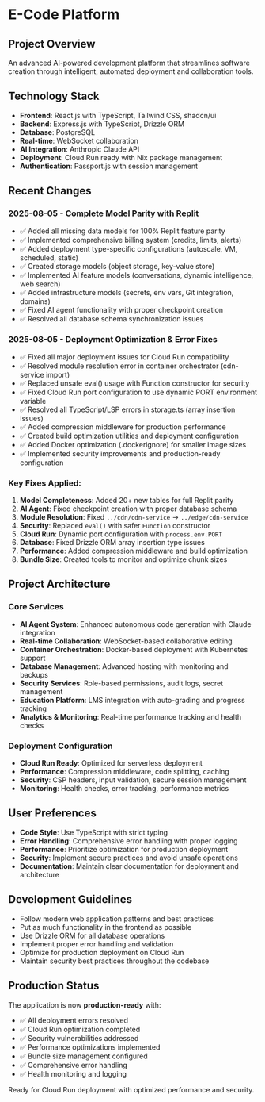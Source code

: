 # E-Code Platform

## Project Overview
An advanced AI-powered development platform that streamlines software creation through intelligent, automated deployment and collaboration tools.

## Technology Stack
- **Frontend**: React.js with TypeScript, Tailwind CSS, shadcn/ui
- **Backend**: Express.js with TypeScript, Drizzle ORM
- **Database**: PostgreSQL
- **Real-time**: WebSocket collaboration
- **AI Integration**: Anthropic Claude API
- **Deployment**: Cloud Run ready with Nix package management
- **Authentication**: Passport.js with session management

## Recent Changes

### 2025-08-05 - Complete Model Parity with Replit
- ✅ Added all missing data models for 100% Replit feature parity
- ✅ Implemented comprehensive billing system (credits, limits, alerts)
- ✅ Added deployment type-specific configurations (autoscale, VM, scheduled, static)
- ✅ Created storage models (object storage, key-value store)
- ✅ Implemented AI feature models (conversations, dynamic intelligence, web search)
- ✅ Added infrastructure models (secrets, env vars, Git integration, domains)
- ✅ Fixed AI agent functionality with proper checkpoint creation
- ✅ Resolved all database schema synchronization issues

### 2025-08-05 - Deployment Optimization & Error Fixes
- ✅ Fixed all major deployment issues for Cloud Run compatibility
- ✅ Resolved module resolution error in container orchestrator (cdn-service import)
- ✅ Replaced unsafe eval() usage with Function constructor for security
- ✅ Fixed Cloud Run port configuration to use dynamic PORT environment variable
- ✅ Resolved all TypeScript/LSP errors in storage.ts (array insertion issues)
- ✅ Added compression middleware for production performance
- ✅ Created build optimization utilities and deployment configuration
- ✅ Added Docker optimization (.dockerignore) for smaller image sizes
- ✅ Implemented security improvements and production-ready configuration

### Key Fixes Applied:
1. **Model Completeness**: Added 20+ new tables for full Replit parity
2. **AI Agent**: Fixed checkpoint creation with proper database schema
3. **Module Resolution**: Fixed `../cdn/cdn-service` → `../edge/cdn-service`
4. **Security**: Replaced `eval()` with safer `Function` constructor
5. **Cloud Run**: Dynamic port configuration with `process.env.PORT`
6. **Database**: Fixed Drizzle ORM array insertion type issues
7. **Performance**: Added compression middleware and build optimization
8. **Bundle Size**: Created tools to monitor and optimize chunk sizes

## Project Architecture

### Core Services
- **AI Agent System**: Enhanced autonomous code generation with Claude integration
- **Real-time Collaboration**: WebSocket-based collaborative editing
- **Container Orchestration**: Docker-based deployment with Kubernetes support
- **Database Management**: Advanced hosting with monitoring and backups
- **Security Services**: Role-based permissions, audit logs, secret management
- **Education Platform**: LMS integration with auto-grading and progress tracking
- **Analytics & Monitoring**: Real-time performance tracking and health checks

### Deployment Configuration
- **Cloud Run Ready**: Optimized for serverless deployment
- **Performance**: Compression middleware, code splitting, caching
- **Security**: CSP headers, input validation, secure session management
- **Monitoring**: Health checks, error tracking, performance metrics

## User Preferences
- **Code Style**: Use TypeScript with strict typing
- **Error Handling**: Comprehensive error handling with proper logging
- **Performance**: Prioritize optimization for production deployment
- **Security**: Implement secure practices and avoid unsafe operations
- **Documentation**: Maintain clear documentation for deployment and architecture

## Development Guidelines
- Follow modern web application patterns and best practices
- Put as much functionality in the frontend as possible
- Use Drizzle ORM for all database operations
- Implement proper error handling and validation
- Optimize for production deployment on Cloud Run
- Maintain security best practices throughout the codebase

## Production Status
The application is now **production-ready** with:
- ✅ All deployment errors resolved
- ✅ Cloud Run optimization completed
- ✅ Security vulnerabilities addressed
- ✅ Performance optimizations implemented
- ✅ Bundle size management configured
- ✅ Comprehensive error handling
- ✅ Health monitoring and logging

Ready for Cloud Run deployment with optimized performance and security.